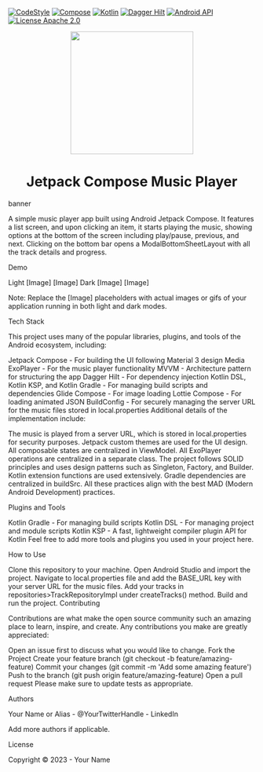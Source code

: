 [![CodeStyle](https://img.shields.io/badge/code%20style-%E2%9D%A4-FF4081.svg?style=for-the-badge)](https://ktlint.github.io/)
[![Compose](https://img.shields.io/badge/compose-1.4.3-red.svg?style=for-the-badge)](https://developer.android.com/jetpack/compose)
[![Kotlin](https://img.shields.io/badge/kotlin-1.8.10-blueviolet.svg?style=for-the-badge)](https://kotlinlang.org/)
[![Dagger Hilt](https://img.shields.io/badge/dagger%20hilt-2.44-blue.svg?style=for-the-badge)](https://dagger.dev/hilt/)
[![Android API](https://img.shields.io/badge/api-23%2B-brightgreen.svg?style=for-the-badge)](https://android-arsenal.com/api?level=23)
[![License Apache 2.0](https://img.shields.io/badge/License-Apache%202.0-orange.svg?style=for-the-badge)](https://opensource.org/licenses/Apache-2.0)

<p align="center"> 
   <img height="250" src="https://user-images.githubusercontent.com/80427734/147891822-5cd34c80-8dca-4d34-8278-2aa3bf36913f.png"/> 
</p>

<h1 align="center"> Jetpack Compose Music Player </h1>

banner

A simple music player app built using Android Jetpack Compose. It features a list screen, and upon clicking an item, it starts playing the music, showing options at the bottom of the screen including play/pause, previous, and next. Clicking on the bottom bar opens a ModalBottomSheetLayout with all the track details and progress.

Demo

Light [Image] [Image]
Dark [Image] [Image]

Note: Replace the [Image] placeholders with actual images or gifs of your application running in both light and dark modes.

Tech Stack

This project uses many of the popular libraries, plugins, and tools of the Android ecosystem, including:

Jetpack Compose - For building the UI following Material 3 design
Media ExoPlayer - For the music player functionality
MVVM - Architecture pattern for structuring the app
Dagger Hilt - For dependency injection
Kotlin DSL, Kotlin KSP, and Kotlin Gradle - For managing build scripts and dependencies
Glide Compose - For image loading
Lottie Compose - For loading animated JSON
BuildConfig - For securely managing the server URL for the music files stored in local.properties
Additional details of the implementation include:

The music is played from a server URL, which is stored in local.properties for security purposes.
Jetpack custom themes are used for the UI design.
All composable states are centralized in ViewModel.
All ExoPlayer operations are centralized in a separate class.
The project follows SOLID principles and uses design patterns such as Singleton, Factory, and Builder.
Kotlin extension functions are used extensively.
Gradle dependencies are centralized in buildSrc.
All these practices align with the best MAD (Modern Android Development) practices.

Plugins and Tools

Kotlin Gradle - For managing build scripts
Kotlin DSL - For managing project and module scripts
Kotlin KSP - A fast, lightweight compiler plugin API for Kotlin
Feel free to add more tools and plugins you used in your project here.

How to Use

Clone this repository to your machine.
Open Android Studio and import the project.
Navigate to local.properties file and add the BASE_URL key with your server URL for the music files.
Add your tracks in repositories>TrackRepositoryImpl under createTracks() method.
Build and run the project.
Contributing

Contributions are what make the open source community such an amazing place to learn, inspire, and create. Any contributions you make are greatly appreciated:

Open an issue first to discuss what you would like to change.
Fork the Project
Create your feature branch (git checkout -b feature/amazing-feature)
Commit your changes (git commit -m 'Add some amazing feature')
Push to the branch (git push origin feature/amazing-feature)
Open a pull request
Please make sure to update tests as appropriate.

Authors

Your Name or Alias - @YourTwitterHandle - LinkedIn

Add more authors if applicable.

License

Copyright © 2023 - Your Name
